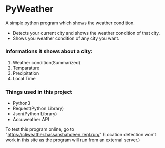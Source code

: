 <h1>PyWeather</h1>
<p>A simple python program which shows the weather condition.</p>

<ul>
  <li>Detects your current city and shows the weather condition of that city.</li>
  <li>Shows you weather condition of any city you want.</li>
</ul>
<h3>Informations it shows about a city:</h3>
<ol>
  <li>Weather condition(Summarized)</li>
  <li>Temparature</li>
  <li>Precipitation</li>
  <li>Local Time</li>
</ol>

<h3>Things used in this project</h3>
<ul>
  <li>Python3</li>
  <li>Request(Python Library)</li>
  <li>Json(Python Library)</li>
  <li>Accuweather API</li>
</ul>

To test this program online, go to "https://cliweather.hassanshahdeen.repl.run/" (Location detection won't work in this site as the program will run from an external server.)
